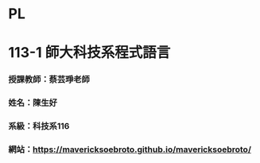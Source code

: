 # PL

# 113-1 師大科技系程式語言

### 授課教師：蔡芸琤老師
### 姓名：陳生好
### 系級：科技系116
### 網站：https://mavericksoebroto.github.io/mavericksoebroto/

